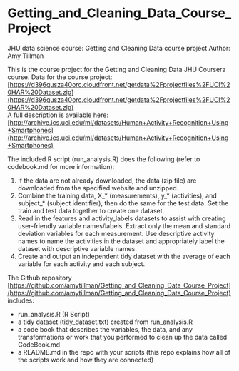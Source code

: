 # Getting_and_Cleaning_Data_Course_Project
JHU data science course: Getting and Cleaning Data course project
Author: Amy Tillman

This is the course project for the Getting and Cleaning Data JHU Coursera course.
Data for the course project:
[https://d396qusza40orc.cloudfront.net/getdata%2Fprojectfiles%2FUCI%20HAR%20Dataset.zip](https://d396qusza40orc.cloudfront.net/getdata%2Fprojectfiles%2FUCI%20HAR%20Dataset.zip)  
A full description is available here:
[http://archive.ics.uci.edu/ml/datasets/Human+Activity+Recognition+Using+Smartphones](http://archive.ics.uci.edu/ml/datasets/Human+Activity+Recognition+Using+Smartphones)

The included R script (run_analysis.R) does the following (refer to codebook.md for more information):
1) If the data are not already downloaded, the data (zip file) are downloaded from the specified website and unzipped.
2) Combine the training data, X_* (measurements), y_* (activities), and subject_* (subject identifier), then do the same for the test data. Set the train and test data together to create one dataset.
3) Read in the features and activity_labels datasets to assist with creating user-friendly variable names/labels. Extract only the mean and standard deviation variables for each measurement. Use descriptive activity names to name the activities in the dataset and appropriately label the dataset with descriptive variable names. 
4) Create and output an independent tidy dataset with the average of each variable for each activity and each subject.

The Github repository [https://github.com/amytillman/Getting_and_Cleaning_Data_Course_Project](https://github.com/amytillman/Getting_and_Cleaning_Data_Course_Project) includes:
- run_analysis.R (R Script)
- a tidy dataset (tidy_dataset.txt) created from run_analysis.R
- a code book that describes the variables, the data, and any transformations or work that you performed to clean up the data called CodeBook.md 
- a README.md in the repo with your scripts (this repo explains how all of the scripts work and how they are connected)
   
   